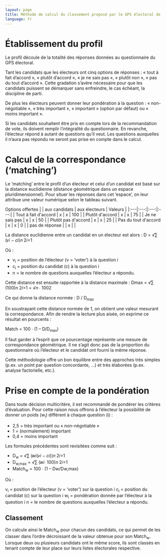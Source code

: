 ```yaml
---
layout: page
title: Méthode de calcul du classement proposé par le GPS électoral de 'NousCitoyens'
language: fr
---
```

# Établissement du profil

Le profil découle de la totalité des réponses données au questionnaire du GPS électoral.

Tant les candidats que les électeurs ont cinq options de réponses : « tout à fait d’accord », « plutôt d’accord », « je ne sais pas », « plutôt non », « pas du tout d’accord ». Cette gradation s’avère nécessaire pour que les candidats puissent se démarquer sans enfreindre, le cas échéant, la discipline de parti.

De plus les électeurs peuvent donner leur pondération à la question : « non-négotiable », « très important », « important » (option par défaut) ou « moins important ».

Si les candidats souhaitent être pris en compte lors de la recommandation de vote, ils doivent remplir l’intégralité du questionnaire. En revanche, l’électeur répond à autant de questions qu’il veut. Les questions auxquelles il n’aura pas répondu ne seront pas prise en compte dans le calcul.

# Calcul de la correspondance (‘matching’)

Le ‘matching’ entre le profil d’un électeur et celui d’un candidat est basé sur la distance euclidienne (distance géométrique dans un espace pluridimensionnel). Pour situer les réponses dans cet ‘espace’, on leur attribue une valeur numérique selon le tableau suivant.

Options offertes
| | aux candidats | aux électeurs | Valeurs |
|:---|:---:|:---:|:---:|
| Tout à fait d'accord | x | x | 100 |
| Plutôt d'accord | x | x | 75 |
| Je ne sais pas | x | x | 50 |
| Plutôt pas d'accord | x | x | 25 |
| Pas du tout d'accord | x | x | 0 |
| pas de réponse | | x | |

La distance euclidienne entre un candidat en un électeur est alors :
D = √∑ (𝑣𝑖 − 𝑐𝑖)𝑛 2𝑖=1

Où : 

* v<sub>i</sub> = position de l’électeur (v = ‘voter’) à la question i
* c<sub>i</sub> = position du candidat (c) à la question i
* n = le nombre de questions auxquelles l’électeur a répondu.

Cette distance est ensuite rapportée à la distance maximale :
Dmax = √∑ (100)𝑛 2𝑖=1 = √𝑛 ∙ 1002

Ce qui donne la distance normée : D / D<sub>max</sub>

En soustrayant cette distance normée de 1, on obtient une valeur mesurant la correspondance. Afin de rendre la lecture plus aisée, on exprime ce résultat en pourcents :

Match = 100 ∙ (1 – D/D<sub>max</sub>)

Il faut garder à l’esprit que ce pourcentage représente une mesure de correspondance géométrique. Il ne s’agit donc pas de la proportion du questionnaire où l’électeur et le candidat ont fourni la même réponse.

Cette méthodologie offre un bon équilibre entre des approches très simples (p.ex. un point par question concordante, …) et très élaborées (p.ex. analyse factorielle, etc.).

# Prise en compte de la pondération

Dans toute décision multicritère, il est recommandé de pondérer les critères d’évaluation. Pour cette raison nous offrons à l’électeur la possibilité de donner un poids (w<sub>i</sub>) différent à chaque question (i) :

* 2,5 = très important ou « non-négotiable »
* 1 = (normalement) important
* 0,4 = moins important

Les formules précédentes sont revisitées comme suit :
* D<sub>w</sub> = √∑ (𝑤𝑖(𝑣𝑖 − 𝑐𝑖))𝑛 2𝑖=1
* D<sub>w,max</sub> = √∑ (𝑤𝑖∙ 100)𝑛 2𝑖=1
* Match<sub>w</sub> = 100 ∙ (1 – Dw/Dw,max)

Où : 

v<sub>i</sub> = position de l’électeur (v = ‘voter’) sur la question i
c<sub>i</sub> = position du candidat (c) sur la question i
w<sub>i</sub> = pondération donnée par l’électeur à la question i
n = le nombre de questions auxquelles l’électeur a répondu.

## Classement

On calcule ainsi le Match<sub>w</sub> pour chacun des candidats, ce qui permet de les classer dans l’ordre décroissant de la valeur obtenue pour son Match<sub>w</sub>.
Lorsque deux ou plusieurs candidats ont le même score, ils sont classés en tenant compte de leur place sur leurs listes électorales respective.
